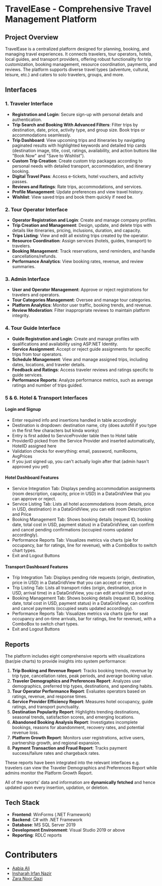 # TravelEase - Comprehensive Travel Management Platform

## Project Overview
TravelEase is a centralized platform designed for planning, booking, and managing travel experiences. It connects travelers, tour operators, hotels, local guides, and transport providers, offering robust functionality for trip customization, booking management, resource coordination, payments, and reviews. The platform supports diverse travel types (adventure, cultural, leisure, etc.) and caters to solo travelers, groups, and more.

## Interfaces

### 1. Traveler Interface
- **Registration and Login**: Secure sign-up with personal details and authentication.
- **Trip Search and Booking With Advanced Filters**: Filter trips by destination, date, price, activity type, and group size. Book trips or accommodations seamlessly.
- **Trip Dashboard**: View upcoming trips and itineraries by navigating paginated results with highlighted keywords and detailed trip cards (destination image, title, cost, ratings, availability, and action buttons like "Book Now" and "Save to Wishlist").
- **Custom Trip Creation**: Create custom trip packages according to personal needs with detailed transport, accommodation, and itinerary booking.
- **Digital Travel Pass**: Access e-tickets, hotel vouchers, and activity passes.
- **Reviews and Ratings**: Rate trips, accommodations, and services.
- **Profile Management**: Update preferences and view travel history.
- **Wishlist**: View saved trips and book them quickly if need be.

### 2. Tour Operator Interface
- **Operator Registration and Login**: Create and manage company profiles.
- **Trip Creation and Management**: Design, update, and delete trips with details like itineraries, pricing, inclusions, duration, and capacity.
- **Trips Listing**: View and edit all existing trips created by the operator.
- **Resource Coordination**: Assign services (hotels, guides, transport) to travelers.
- **Booking Management**: Track reservations, send reminders, and handle cancellations/refunds.
- **Performance Analytics**: View booking rates, revenue, and review summaries.

### 3. Admin Interface
- **User and Operator Management**: Approve or reject registrations for travelers and operators.
- **Tour Categories Management**: Oversee and manage tour categories.
- **Platform Analytics**: Monitor user traffic, booking trends, and revenue.
- **Review Moderation**: Filter inappropriate reviews to maintain platform integrity.

### 4. Tour Guide Interface
- **Guide Registration and Login**: Create and manage profiles with qualifications and availability using ASP.NET Identity.
- **Service Assignment**: Accept or reject guide assignments for specific trips from tour operators.
- **Schedule Management**: View and manage assigned trips, including dates, locations, and traveler details.
- **Feedback and Ratings**: Access traveler reviews and ratings specific to guide services.
- **Performance Reports**: Analyze performance metrics, such as average ratings and number of trips guided.

### 5 & 6. Hotel & Transport Interfaces
#### Login and Signup
- Enter required info and insertions handled in table accordingly
- Destination is dropdown: destination name, city (does autofill if you type in the first few characters but kinda wonky)
- Entry is first added to ServiceProvider table then to Hotel table
- ProviderID picked from the Service Provider and inserted automatically, HotelID assigned here
- Validation checks for everything: email, password, numRooms, AvgPrices
- If you just signed up, you can't actually login after that (admin hasn't approved you yet)

#### Hotel Dashboard Features
- Service Integration Tab: Displays pending accommodation assignments (room description, capacity, price in USD) in a DataGridView that you can approve or reject.
- Service Listing Tab: Lists all hotel accommodations (room details, price in USD, destination) in a DataGridView, you can edit room Description and Price
- Booking Management Tab: Shows booking details (request ID, booking date, total cost in USD, payment status) in a DataGridView, can confirm and cancel pending confirmations (occupied rooms updated accordingly).
- Performance Reports Tab: Visualizes metrics via charts (pie for occupancy, bar for ratings, line for revenue), with a ComboBox to switch chart types.
- Exit and Logout Buttons
  
#### Transport Dashboard Features
- Trip Integration Tab: Displays pending ride requests (origin, destination, price in USD) in a DataGridView that you can accept or reject.
- Trip Listing Tab: Lists all transport rides (origin, destination, price in USD, arrival time) in a DataGridView, you can edit arrival time and price.
- Booking Management Tab: Shows booking details (request ID, booking date, total cost in USD, payment status) in a DataGridView, can confirm and cancel payments (occupied seats updated accordingly).
- Performance Reports Tab: Visualizes metrics via charts (pie for seat occupancy and on-time arrivals, bar for ratings, line for revenue), with a ComboBox to switch chart types.
- Exit and Logout Buttons

## Reports
The platform includes eight comprehensive reports with visualizations (bar/pie charts) to provide insights into system performance:
1. **Trip Booking and Revenue Report**: Tracks booking trends, revenue by trip type, cancellation rates, peak periods, and average booking value.
2. **Traveler Demographics and Preferences Report**: Analyzes user demographics, preferred trip types, destinations, and spending habits.
3. **Tour Operator Performance Report**: Evaluates operators based on ratings, revenue, and response times.
4. **Service Provider Efficiency Report**: Measures hotel occupancy, guide ratings, and transport punctuality.
5. **Destination Popularity Report**: Highlights trending destinations, seasonal trends, satisfaction scores, and emerging locations.
6. **Abandoned Booking Analysis Report**: Investigates incomplete bookings, reasons for abandonment, recovery rates, and potential revenue loss.
7. **Platform Growth Report**: Monitors user registrations, active users, partnership growth, and regional expansion.
8. **Payment Transaction and Fraud Report**: Tracks payment success/failure rates and chargeback rates.

These reports have been integrated into the relevant interfaces e.g. travelers can view the Traveler Demographics and Preferences Report while admins monitor the Platform Growth Report.

All of the reports' data and information are **dynamically fetched** and hence updated upon every insertion, updation, or deletion.

## Tech Stack
- **Frontend**: WinForms (.NET Framework)
- **Backend**: C# with .NET Framework
- **Database**: MS SQL Server 2019
- **Development Environment**: Visual Studio 2019 or above
- **Reporting**: RDLC reports 

# Contributers
  - <a href=https://github.com/AabiaAli>Aabia Ali</a>
  - <a href=https://github.com/insharahn>Insharah Irfan Nazir</a>
  - <a href=https://github.com/ZaraHEREhehe>Zara Noor Qazi</a>

